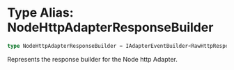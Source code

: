 # Type Alias: NodeHttpAdapterResponseBuilder

```ts
type NodeHttpAdapterResponseBuilder = IAdapterEventBuilder<RawHttpResponseOptions, ServerResponseWrapper>;
```

Represents the response builder for the Node http Adapter.
